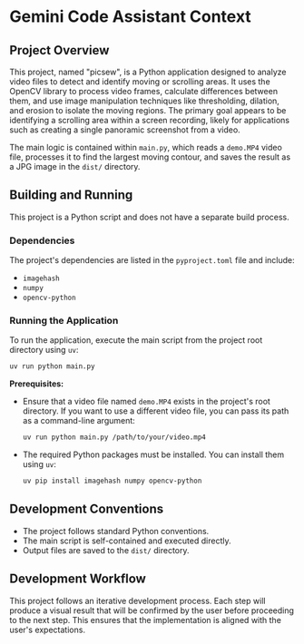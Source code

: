 # Gemini Code Assistant Context

## Project Overview

This project, named "picsew", is a Python application designed to analyze video files to detect and identify moving or scrolling areas. It uses the OpenCV library to process video frames, calculate differences between them, and use image manipulation techniques like thresholding, dilation, and erosion to isolate the moving regions. The primary goal appears to be identifying a scrolling area within a screen recording, likely for applications such as creating a single panoramic screenshot from a video.

The main logic is contained within `main.py`, which reads a `demo.MP4` video file, processes it to find the largest moving contour, and saves the result as a JPG image in the `dist/` directory.

## Building and Running

This project is a Python script and does not have a separate build process.

### Dependencies

The project's dependencies are listed in the `pyproject.toml` file and include:

*   `imagehash`
*   `numpy`
*   `opencv-python`

### Running the Application

To run the application, execute the main script from the project root directory using `uv`:

```bash
uv run python main.py
```

**Prerequisites:**

*   Ensure that a video file named `demo.MP4` exists in the project's root directory. If you want to use a different video file, you can pass its path as a command-line argument:
    ```bash
    uv run python main.py /path/to/your/video.mp4
    ```
*   The required Python packages must be installed. You can install them using `uv`:
    ```bash
    uv pip install imagehash numpy opencv-python
    ```

## Development Conventions

*   The project follows standard Python conventions.
*   The main script is self-contained and executed directly.
*   Output files are saved to the `dist/` directory.

## Development Workflow

This project follows an iterative development process. Each step will produce a visual result that will be confirmed by the user before proceeding to the next step. This ensures that the implementation is aligned with the user's expectations.
